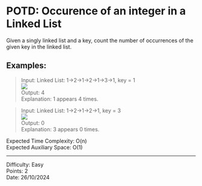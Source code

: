 # POTD: Occurence of an integer in a Linked List

Given a singly linked list and a key, count the number of occurrences of the given key in the linked list.

## Examples:

>Input: Linked List: 1->2->1->2->1->3->1, key = 1\
><img src="https://media.geeksforgeeks.org/img-practice/prod/addEditProblem/700019/Web/Other/blobid2_1721116358.png">\
>Output: 4\
>Explanation: 1 appears 4 times. 

>Input: Linked List: 1->2->1->2->1, key = 3\
><img src="https://media.geeksforgeeks.org/img-practice/prod/addEditProblem/700019/Web/Other/blobid1_1721116168.png">\
>Output: 0\
>Explanation: 3 appears 0 times.

Expected Time Complexity: O(n)\
Expected Auxiliary Space: O(1)

<hr>

Difficulty: Easy\
Points: 2\
Date: 26/10/2024

